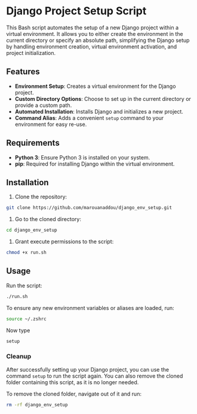 # Django Project Setup Script

This Bash script automates the setup of a new Django project within a virtual environment. It allows you to either create the environment in the current directory or specify an absolute path, simplifying the Django setup by handling environment creation, virtual environment activation, and project initialization.

## Features

- **Environment Setup**: Creates a virtual environment for the Django project.
- **Custom Directory Options**: Choose to set up in the current directory or provide a custom path.
- **Automated Installation**: Installs Django and initializes a new project.
- **Command Alias**: Adds a convenient `setup` command to your environment for easy re-use.

## Requirements

- **Python 3**: Ensure Python 3 is installed on your system.
- **pip**: Required for installing Django within the virtual environment.

## Installation

1. Clone the repository:

```bash
git clone https://github.com/marouanaddou/django_env_setup.git
```

1. Go to the cloned directory:

```bash
cd django_env_setup
```

1. Grant execute permissions to the script:

```bash
chmod +x run.sh
```

## Usage

Run the script:

```bash
./run.sh
```

To ensure any new environment variables or aliases are loaded, run:

```bash
source ~/.zshrc
```

Now  type

```bash
setup
```

### Cleanup

After successfully setting up your Django project, you can use the command `setup` to run the script again. You can also remove the cloned folder containing this script, as it is no longer needed.

To remove the cloned folder, navigate out of it and run:

```bash
rm -rf django_env_setup
```
